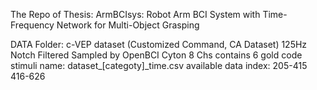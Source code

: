 The Repo of Thesis: ArmBCIsys: Robot Arm BCI System with Time-Frequency Network for Multi-Object Grasping

DATA Folder:
c-VEP dataset (Customized Command, CA Dataset)   125Hz   Notch Filtered 
Sampled by OpenBCI Cyton 8 Chs
contains 6 gold code stimuli
name: dataset_[categoty]_time.csv
available data index: 205-415  416-626

